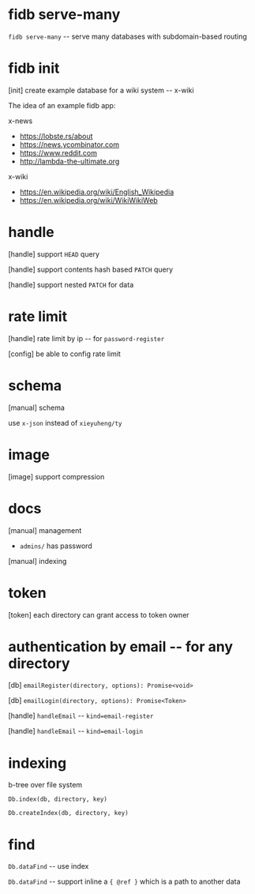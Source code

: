 # fidb serve-many

`fidb serve-many` -- serve many databases with subdomain-based routing

# fidb init

[init] create example database for a wiki system -- x-wiki

The idea of an example fidb app:

x-news

- https://lobste.rs/about
- https://news.ycombinator.com
- https://www.reddit.com
- http://lambda-the-ultimate.org

x-wiki

- https://en.wikipedia.org/wiki/English_Wikipedia
- https://en.wikipedia.org/wiki/WikiWikiWeb

# handle

[handle] support `HEAD` query

[handle] support contents hash based `PATCH` query

[handle] support nested `PATCH` for data

# rate limit

[handle] rate limit by ip -- for `password-register`

[config] be able to config rate limit

# schema

[manual] schema

use `x-json` instead of `xieyuheng/ty`

# image

[image] support compression

# docs

[manual] management

- `admins/` has password

[manual] indexing

# token

[token] each directory can grant access to token owner

# authentication by email -- for any directory

[db] `emailRegister(directory, options): Promise<void>`

[db] `emailLogin(directory, options): Promise<Token>`

[handle] `handleEmail` -- `kind=email-register`

[handle] `handleEmail` -- `kind=email-login`

# indexing

b-tree over file system

`Db.index(db, directory, key)`

`Db.createIndex(db, directory, key)`

# find

`Db.dataFind` -- use index

`Db.dataFind` -- support inline a `{ @ref }` which is a path to another data
